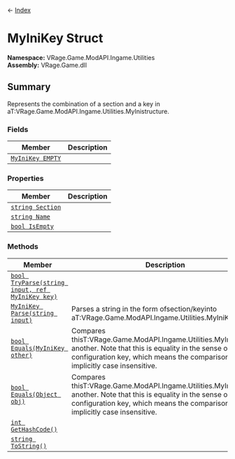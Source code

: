 ← [Index](index.md)
# MyIniKey Struct
**Namespace:** VRage.Game.ModAPI.Ingame.Utilities  
**Assembly:** VRage.Game.dll  
## Summary
Represents the combination of a section and a key in aT:VRage.Game.ModAPI.Ingame.Utilities.MyInistructure.
### Fields
|Member|Description|
|---|---|
|[`MyIniKey EMPTY`](VRage.Game.ModAPI.Ingame.Utilities.EMPTY.md)||
### Properties
|Member|Description|
|---|---|
|[`string Section`](VRage.Game.ModAPI.Ingame.Utilities.Section.md)||
|[`string Name`](VRage.Game.ModAPI.Ingame.Utilities.Name.md)||
|[`bool IsEmpty`](VRage.Game.ModAPI.Ingame.Utilities.IsEmpty.md)||
### Methods
|Member|Description|
|---|---|
|[`bool TryParse(string input, ref MyIniKey key)`](VRage.Game.ModAPI.Ingame.Utilities.TryParse.md)||
|[`MyIniKey Parse(string input)`](VRage.Game.ModAPI.Ingame.Utilities.Parse.md)|Parses a string in the form ofsection/keyinto aT:VRage.Game.ModAPI.Ingame.Utilities.MyIniKeyobject.|
|[`bool Equals(MyIniKey other)`](VRage.Game.ModAPI.Ingame.Utilities.Equals.md)|Compares thisT:VRage.Game.ModAPI.Ingame.Utilities.MyIniKeywith another. Note that this is equality in the sense of a configuration key, which means the comparison is implicitly case insensitive.|
|[`bool Equals(Object obj)`](VRage.Game.ModAPI.Ingame.Utilities.Equals.md)|Compares thisT:VRage.Game.ModAPI.Ingame.Utilities.MyIniKeywith another. Note that this is equality in the sense of a configuration key, which means the comparison is implicitly case insensitive.|
|[`int GetHashCode()`](VRage.Game.ModAPI.Ingame.Utilities.GetHashCode.md)||
|[`string ToString()`](VRage.Game.ModAPI.Ingame.Utilities.ToString.md)||

